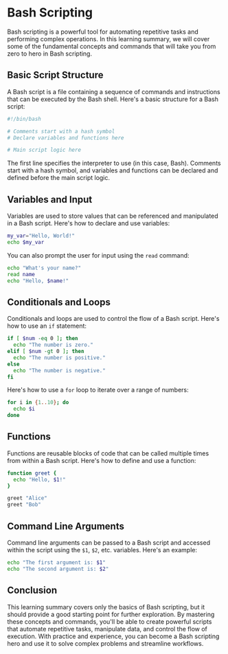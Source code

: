 # Bash Scripting
Bash scripting is a powerful tool for automating repetitive tasks and performing complex operations. In this learning summary, we will cover some of the fundamental concepts and commands that will take you from zero to hero in Bash scripting.

## Basic Script Structure

A Bash script is a file containing a sequence of commands and instructions that can be executed by the Bash shell. Here's a basic structure for a Bash script:

```bash
#!/bin/bash

# Comments start with a hash symbol
# Declare variables and functions here

# Main script logic here
```

The first line specifies the interpreter to use (in this case, Bash). Comments start with a hash symbol, and variables and functions can be declared and defined before the main script logic.

## Variables and Input

Variables are used to store values that can be referenced and manipulated in a Bash script. Here's how to declare and use variables:

```bash
my_var="Hello, World!"
echo $my_var
```

You can also prompt the user for input using the `read` command:

```bash
echo "What's your name?"
read name
echo "Hello, $name!"
```

## Conditionals and Loops

Conditionals and loops are used to control the flow of a Bash script. Here's how to use an `if` statement:

```bash
if [ $num -eq 0 ]; then
  echo "The number is zero."
elif [ $num -gt 0 ]; then
  echo "The number is positive."
else
  echo "The number is negative."
fi
```

Here's how to use a `for` loop to iterate over a range of numbers:

```bash
for i in {1..10}; do
  echo $i
done
```

## Functions

Functions are reusable blocks of code that can be called multiple times from within a Bash script. Here's how to define and use a function:

```bash
function greet {
  echo "Hello, $1!"
}

greet "Alice"
greet "Bob"
```

## Command Line Arguments

Command line arguments can be passed to a Bash script and accessed within the script using the `$1`, `$2`, etc. variables. Here's an example:

```bash
echo "The first argument is: $1"
echo "The second argument is: $2"
```

## Conclusion

This learning summary covers only the basics of Bash scripting, but it should provide a good starting point for further exploration. By mastering these concepts and commands, you'll be able to create powerful scripts that automate repetitive tasks, manipulate data, and control the flow of execution. With practice and experience, you can become a Bash scripting hero and use it to solve complex problems and streamline workflows.